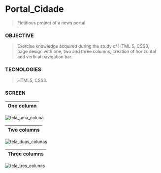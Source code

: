# Portal_Cidade
>Fictitious project of a news portal.
 
### OBJECTIVE
>Exercise knowledge acquired during the study of HTML 5, CSS3, page design with one, two and three columns, creation of horizontal and vertical navigation bar.

### TECNOLOGIES

> HTML5,
> CSS3. 

### SCREEN

One column |
---|
![tela_uma_coluna](https://user-images.githubusercontent.com/45773955/236591431-c0fcbe56-af98-44ef-b496-07d8750ac696.png)


Two columns |
---|
![tela_duas_colunas](https://user-images.githubusercontent.com/45773955/236591579-c09ceba7-b541-46a5-807a-1a3b295eaefd.png)


Three columns |
---|
![tela_tres_colunas](https://user-images.githubusercontent.com/45773955/236591625-ead4413a-20fe-4727-9b6e-44fdd62b9ff3.png)

